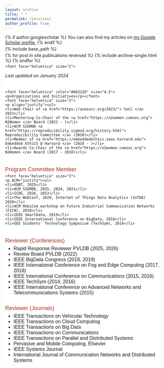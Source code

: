 ```yaml
---
layout: archive
title: " "
permalink: /services/
author_profile: true
---
```


{% if author.googlescholar %}
You can also find my articles on <u><a href="{{author.googlescholar}}">my Google Scholar profile</a>.</u>
{% endif %}

{% include base_path %}

{% for post in site.publications reversed %}
{% include archive-single.html %}
{% endfor %}

<style>
img {
	float: left;
}
.boxed {
	background-color: white;
	border: none ;
	padding: 15px
	margin: 70px;
	margin-left: 0px
}
p { margin-bottom: -10px; }
</style>



<div class="boxed">

	<font face="helvetica" size="2">
<p><i>Last updated on January 2024</i></p></font><br><br>


	<font face="helvetica" color="#A93226" size="4.5">
	<p>Organizations and Initiatives</p></font>
	<font face="helvetica" size="3"> 
	<p align="justify"><ul>
	<li>Web Chair of <a href="https://acmsocc.org/2023/"> SoCC </a> 2023</li>
	<li>Mentoring Co-Chair of the <a href="https://n2women.comsoc.org"> N2Women </a> Board (2021 - )</li>
	<li>ACM SIGMOD <a href="https://reproducibility.sigmod.org/history.html"> Reproducibility Committee </a> (2020)</li> 
	<li>Member of <a href="https://embeddedethics.seas.harvard.edu"> Embedded EthiCS @ Harvard </a> (2019 - )</li>
	<li>Awards Co-Chair of the <a href="https://n2women.comsoc.org"> N2Women </a> Board (2017 - 2018)</li>
</ul>
</p> <br>
</font>



<font face="helvetica" color="#A93226" size="4.5">
	<p>Program Committee Member</p></font>

	<font face="helvetica" size="3"> 
	<p ACM="justify"><ul>
	<li>EDBT, 2025</li>
	<li>ACM SIGMOD, 2025, 2024, 2021</li>
	<li>ICDE, 2026, 2022</li>
	<li>The WebConf, 2020, Internet of Things Data Analytics (IoTDA) 2020</li>
	<li>ACM MobiCom workshop on Future Industrial Communication Networks (FICN), 2018</li>
	<li>IEEE SmartData, 2019</li>
	<li>IEEE International Conference on BigData, 2018</li>
	<li>EEE Students' Technology Symposium (TechSym), 2016</li>
</ul>
</p><br>
</font>

<font face="helvetica" color="#A93226" size="4.5">
	<p>Reviewer (Conferences)</p></font>
	<font face="helvetica" size="3"> 
		<p align="justify"><ul>
			<li>Rapid Response Reviewer PVLDB (2025, 2026)</li>
			<li>Review Board PVLDB (2022)</li>
			<li>IEEE BigData Congress (2018, 2019)</li>
			<li>IEEE International Conference on Fog and Edge Computing (2017, 2018)</li>
			<li>IEEE International Conference on Communications (2015, 2016)</li>
			<li>IEEE TechSym (2014, 2016)</li>
			<li>IEEE International Conference on Advanced Networks and Telecommunications Systems (2015)</li>
		</ul>
	</p>

</font><br>


<font face="helvetica" color="#A93226" size="4.5">
	<p>Reviewer (Journals)</p></font>
	<font face="helvetica" size="3"> 
		<p align="justify"><ul>
			<li>IEEE Transactions on Vehicular Technology</li>
			<li>IEEE Transactions on Cloud Computing</li>
			<li>IEEE Transactions on Big Data</li>
			<li>IEEE Transactions on Communications</li>
			<li>IEEE Transactions on Parallel and Distributed Systems</li>
			<li>Pervasive and Mobile Computing, Elsevier</li>
			<li>IEEE Systems Journal</li>
			<li>International Journal of Communication Networks and Distributed Systems</li>
		</ul>
	</p>

</font>


</div>

